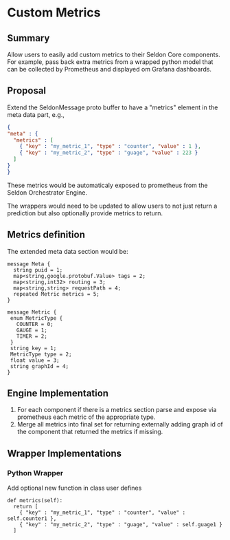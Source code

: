 # Custom Metrics

## Summary

Allow users to easily add custom metrics to their Seldon Core components. For example, pass back extra metrics from a wrapped python model that can be collected by Prometheus and displayed om Grafana dashboards.

## Proposal

Extend the SeldonMessage proto buffer to have a "metrics" element in the meta data part, e.g.,

```JSON
{
"meta" : {
  "metrics" : [
    { "key" : "my_metric_1", "type" : "counter", "value" : 1 },
    { "key" : "my_metric_2", "type" : "guage", "value" : 223 }
  ]
}
}
```

These metrics would be automaticaly exposed to prometheus from the Seldon Orchestrator Engine.

The wrappers would need to be updated to allow users to not just return a prediction but also optionally provide metrics to return.

## Metrics definition

The extended meta data section would be:

```
message Meta {
  string puid = 1; 
  map<string,google.protobuf.Value> tags = 2;
  map<string,int32> routing = 3;
  map<string,string> requestPath = 4;
  repeated Metric metrics = 5;
}

message Metric {
 enum MetricType {
   COUNTER = 0;
   GAUGE = 1;
   TIMER = 2;
 }
 string key = 1;
 MetricType type = 2;
 float value = 3;
 string graphId = 4;
}
```

## Engine Implementation

 1. For each component if there is a metrics section parse and expose via prometheus each metric of the appropriate type.
 2. Merge all metrics into final set for returning externally adding graph id of the component that returned the metrics if missing.

## Wrapper Implementations

### Python Wrapper

Add optional new function in class user defines

```
def metrics(self):
  return [
    { "key" : "my_metric_1", "type" : "counter", "value" : self.counter1 },
    { "key" : "my_metric_2", "type" : "guage", "value" : self.guage1 }
  ]
```


